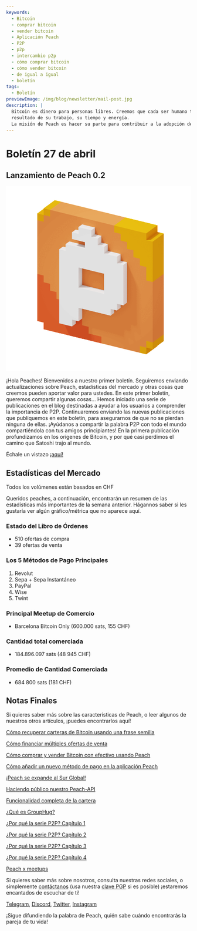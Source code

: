 ```yaml
---
keywords:
  - Bitcoin
  - comprar bitcoin
  - vender bitcoin
  - Aplicación Peach
  - P2P
  - p2p
  - intercambio p2p
  - cómo comprar bitcoin
  - cómo vender bitcoin
  - de igual a igual
  - boletín
tags:
  - Boletín
previewImage: /img/blog/newsletter/mail-post.jpg
description: |
  Bitcoin es dinero para personas libres. Creemos que cada ser humano tiene el derecho de elegir qué dinero utiliza para almacenar su riqueza, el
  resultado de su trabajo, su tiempo y energía.
  La misión de Peach es hacer su parte para contribuir a la adopción de Bitcoin en manos de la gente.
---
```


# Boletín 27 de abril

## Lanzamiento de Peach 0.2

![peachy peach bitcoin gif](/img/blog/newsletter/gif-peach.gif)

¡Hola Peaches!
Bienvenidos a nuestro primer boletín. Seguiremos enviando actualizaciones sobre Peach, estadísticas del mercado y otras cosas que creemos pueden aportar valor para ustedes.
En este primer boletín, queremos compartir algunas cosas…
Hemos iniciado una serie de publicaciones en el blog destinadas a ayudar a los usuarios a comprender la importancia de P2P. Continuaremos enviando las nuevas publicaciones que publiquemos en este boletín, para asegurarnos de que no se pierdan ninguna de ellas.
¡Ayúdanos a compartir la palabra P2P con todo el mundo compartiéndola con tus amigos principiantes!
En la primera publicación profundizamos en los orígenes de Bitcoin, y por qué casi perdimos el camino que Satoshi trajo al mundo.

Échale un vistazo [¡aquí!](https://peachbitcoin.com/es/blog/why-p2p-chapter-1/)

## Estadísticas del Mercado

Todos los volúmenes están basados en CHF

Queridos peaches, a continuación, encontrarán un resumen de las estadísticas más importantes de la semana anterior. Hágannos saber si les gustaría ver algún gráfico/métrica que no aparece aquí.

### Estado del Libro de Órdenes

- 510 ofertas de compra
- 39 ofertas de venta

### Los 5 Métodos de Pago Principales

1. Revolut
2. Sepa + Sepa Instantáneo
3. PayPal
4. Wise
5. Twint

### Principal Meetup de Comercio

- Barcelona Bitcoin Only (600.000 sats, 155 CHF)

### Cantidad total comerciada

- 184.896.097 sats (48 945 CHF)

### Promedio de Cantidad Comerciada

- 684 800 sats (181 CHF)

## Notas Finales

Si quieres saber más sobre las características de Peach, o leer algunos de nuestros otros artículos, ¡puedes encontrarlos aquí!

[Cómo recuperar carteras de Bitcoin usando una frase semilla](https://peachbitcoin.com/es/blog/how-to-restore-peach-wallet/)

[Cómo financiar múltiples ofertas de venta](https://peachbitcoin.com/es/blog/funding-multiple-sell-offers/)

[Cómo comprar y vender Bitcoin con efectivo usando Peach](https://peachbitcoin.com/es/blog/how-to-buy-and-sell-bitcoin-with-cash-using-peach/)

[Cómo añadir un nuevo método de pago en la aplicación Peach](https://peachbitcoin.com/es/blog/how-to-add-a-payment-method/)

[¡Peach se expande al Sur Global!](https://peachbitcoin.com/es/blog/peach-expands-to-the-global-south/)

[Haciendo público nuestro Peach-API](https://peachbitcoin.com/es/blog/making-our-peach-api-public/)

[Funcionalidad completa de la cartera](https://peachbitcoin.com/es/blog/full-wallet-functionality/)

[¿Qué es GroupHug?](https://peachbitcoin.com/es/blog/group-hug/)

[¿Por qué la serie P2P? Capítulo 1](https://peachbitcoin.com/es/blog/why-p2p-chapter-1/)

[¿Por qué la serie P2P? Capítulo 2](https://peachbitcoin.com/es/blog/why-p2p-chapter-2/)

[¿Por qué la serie P2P? Capítulo 3](https://peachbitcoin.com/es/blog/why-p2p-chapter-3-circular-economies/)

[¿Por qué la serie P2P? Capítulo 4](https://peachbitcoin.com/es/blog/why-p2p-chapter-4-chains-of-trust/)

[Peach x meetups](https://peachbitcoin.com/es/blog/peach-for-meetups/)

Si quieres saber más sobre nosotros, consulta nuestras redes sociales, o simplemente [contáctanos](mailto:hello@peachbitcoin.com) (usa nuestra [clave PGP](https://keys.openpgp.org/vks/v1/by-fingerprint/48339A19645E2E53488E0E5479E1B270FACD1BD2) si es posible) ¡estaremos encantados de escuchar de ti!

[Telegram](https://t.me/peachtopeach), [Discord](https://discord.gg/ypeHz3SW54), [Twitter](https://twitter.com/peachbitcoin), [Instagram](https://instagram.com/peachbitcoin)

¡Sigue difundiendo la palabra de Peach, quién sabe cuándo encontrarás la pareja de tu vida!
